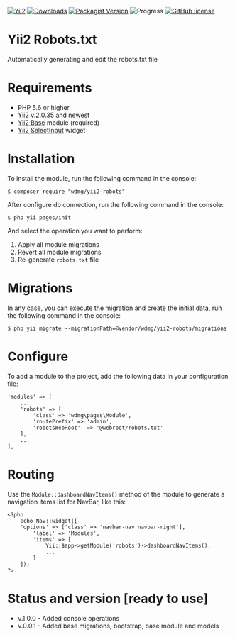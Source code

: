 [![Yii2](https://img.shields.io/badge/required-Yii2_v2.0.35-blue.svg)](https://packagist.org/packages/yiisoft/yii2)
[![Downloads](https://img.shields.io/packagist/dt/wdmg/yii2-robots.svg)](https://packagist.org/packages/wdmg/yii2-robots)
[![Packagist Version](https://img.shields.io/packagist/v/wdmg/yii2-robots.svg)](https://packagist.org/packages/wdmg/yii2-robots)
![Progress](https://img.shields.io/badge/progress-ready_to_use-green.svg)
[![GitHub license](https://img.shields.io/github/license/wdmg/yii2-robots.svg)](https://github.com/wdmg/yii2-robots/blob/master/LICENSE)

# Yii2 Robots.txt
Automatically generating and edit the robots.txt file

# Requirements 
* PHP 5.6 or higher
* Yii2 v.2.0.35 and newest
* [Yii2 Base](https://github.com/wdmg/yii2-base) module (required)
* [Yii2 SelectInput](https://github.com/wdmg/yii2-selectinput) widget

# Installation
To install the module, run the following command in the console:

`$ composer require "wdmg/yii2-robots"`

After configure db connection, run the following command in the console:

`$ php yii pages/init`

And select the operation you want to perform:
  1) Apply all module migrations
  2) Revert all module migrations
  3) Re-generate `robots.txt` file

# Migrations
In any case, you can execute the migration and create the initial data, run the following command in the console:

`$ php yii migrate --migrationPath=@vendor/wdmg/yii2-robots/migrations`

# Configure
To add a module to the project, add the following data in your configuration file:

    'modules' => [
        ...
        'robots' => [
            'class' => 'wdmg\pages\Module',
            'routePrefix' => 'admin',
            'robotsWebRoot'  => '@webroot/robots.txt'
        ],
        ...
    ],

# Routing
Use the `Module::dashboardNavItems()` method of the module to generate a navigation items list for NavBar, like this:

    <?php
        echo Nav::widget([
        'options' => ['class' => 'navbar-nav navbar-right'],
            'label' => 'Modules',
            'items' => [
                Yii::$app->getModule('robots')->dashboardNavItems(),
                ...
            ]
        ]);
    ?>

# Status and version [ready to use]
* v.1.0.0 - Added console operations
* v.0.0.1 - Added base migrations, bootstrap, base module and models